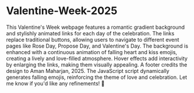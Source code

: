# Valentine-Week-2025

This Valentine's Week webpage features a romantic gradient background and stylishly animated links for each day of the celebration. The links replace traditional buttons, allowing users to navigate to different event pages like Rose Day, Propose Day, and Valentine's Day. The background is enhanced with a continuous animation of falling heart and kiss emojis, creating a lively and love-filled atmosphere. Hover effects add interactivity by enlarging the links, making them visually appealing. A footer credits the design to Aman Maharjan, 2025. The JavaScript script dynamically generates falling emojis, reinforcing the theme of love and celebration. Let me know if you'd like any refinements! 💖
